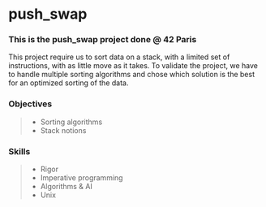 # push_swap
### This is the push_swap project done @ 42 Paris

This project require us to sort data on a stack, with a limited set of instructions, with as little move as it takes.
To validate the project, we have to handle multiple sorting algorithms and chose which solution is the best for an optimized sorting of the data.

### Objectives
> - Sorting algorithms
> - Stack notions

### Skills
> - Rigor
> - Imperative programming
> - Algorithms & AI
> - Unix
